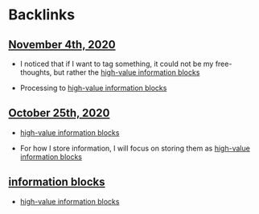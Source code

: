 
# Backlinks
## [November 4th, 2020](<November 4th, 2020.md>)
- I noticed that if I want to tag something, it could not be my free-thoughts, but rather the [high-value information blocks](<high-value information blocks.md>)

- Processing to [high-value information blocks](<high-value information blocks.md>)

## [October 25th, 2020](<October 25th, 2020.md>)
- [high-value information blocks](<high-value information blocks.md>)

- For how I store information, I will focus on storing them as [high-value information blocks](<high-value information blocks.md>)

## [information blocks](<information blocks.md>)
- [high-value information blocks](<high-value information blocks.md>)

